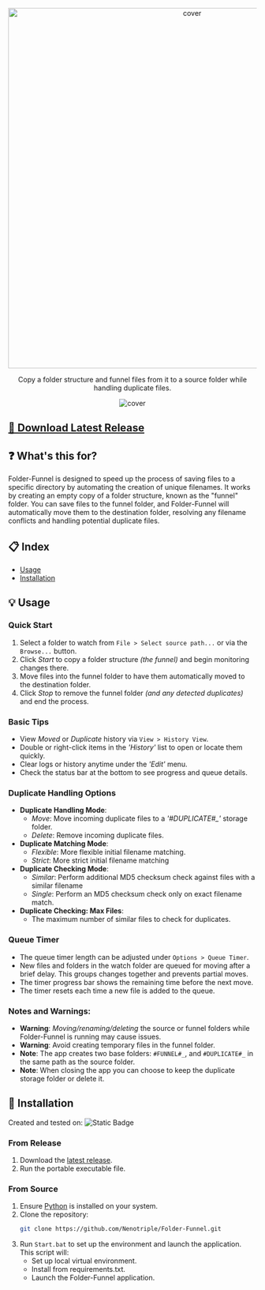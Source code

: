 <p align="center"><img src="https://github.com/user-attachments/assets/37631bed-426a-4f9d-9043-a4e125c8016d" alt="cover" width="730"></p>
<p align="center">Copy a folder structure and funnel files from it to a source folder while handling duplicate files.</p>
<p align="center"><img src="https://github.com/user-attachments/assets/95d14545-9084-41f3-952a-dd157acc76db" alt="cover"></p>

## [💾 Download Latest Release](https://github.com/Nenotriple/Folder-Funnel/releases)

## ❓ What's this for?
Folder-Funnel is designed to speed up the process of saving files to a specific directory by automating the creation of unique filenames. It works by creating an empty copy of a folder structure, known as the "funnel" folder. You can save files to the funnel folder, and Folder-Funnel will automatically move them to the destination folder, resolving any filename conflicts and handling potential duplicate files.

## 📋 Index
- [Usage](#usage)
- [Installation](#installation)


## 💡 Usage

### Quick Start
1) Select a folder to watch from `File > Select source path...` or via the `Browse...` button.
2) Click *Start* to copy a folder structure *(the funnel)* and begin monitoring changes there.
3) Move files into the funnel folder to have them automatically moved to the destination folder.
4) Click *Stop* to remove the funnel folder *(and any detected duplicates)* and end the process.

### Basic Tips
- View *Moved* or *Duplicate* history via `View > History View`.
- Double or right-click items in the *'History'* list to open or locate them quickly.
- Clear logs or history anytime under the *'Edit'* menu.
- Check the status bar at the bottom to see progress and queue details.

### Duplicate Handling Options
- **Duplicate Handling Mode**:
  - *Move*: Move incoming duplicate files to a *'#DUPLICATE#_'* storage folder.
  - *Delete*: Remove incoming duplicate files.
- **Duplicate Matching Mode**:
  - *Flexible*: More flexible initial filename matching.
  - *Strict*: More strict initial filename matching
- **Duplicate Checking Mode**:
  - *Similar*: Perform additional MD5 checksum check against files with a similar filename
  - *Single*: Perform an MD5 checksum check only on exact filename match.
- **Duplicate Checking: Max Files**:
  - The maximum number of similar files to check for duplicates.

### Queue Timer
- The queue timer length can be adjusted under `Options > Queue Timer`.
- New files and folders in the watch folder are queued for moving after a brief delay. This groups changes together and prevents partial moves.
- The timer progress bar shows the remaining time before the next move.
- The timer resets each time a new file is added to the queue.

### Notes and Warnings:
- **Warning**: *Moving/renaming/deleting* the source or funnel folders while Folder-Funnel is running may cause issues.
- **Warning**: Avoid creating temporary files in the funnel folder.
- **Note**: The app creates two base folders: `#FUNNEL#_`, and `#DUPLICATE#_` in the same path as the source folder.
- **Note**: When closing the app you can choose to keep the duplicate storage folder or delete it.


## 🚀 Installation

Created and tested on: ![Static Badge](https://img.shields.io/badge/Windows-blue)

### From Release
1. Download the [latest release](https://github.com/Nenotriple/Folder-Funnel/releases/latest).
2. Run the portable executable file.

### From Source
1. Ensure [Python](https://www.python.org/downloads/) is installed on your system.
2. Clone the repository:
   ```bash
   git clone https://github.com/Nenotriple/Folder-Funnel.git
   ```
3. Run `Start.bat` to set up the environment and launch the application. This script will:
   - Set up local virtual environment.
   - Install from requirements.txt.
   - Launch the Folder-Funnel application.
